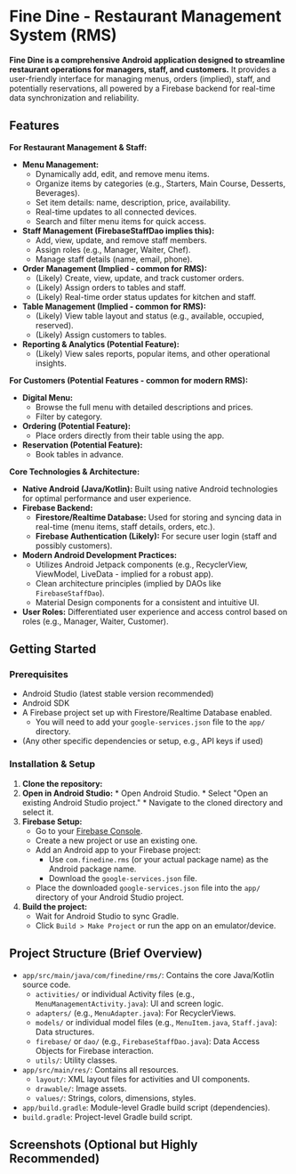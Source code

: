 # Fine Dine - Restaurant Management System (RMS)

**Fine Dine is a comprehensive Android application designed to streamline restaurant operations for managers, staff, and customers.** It provides a user-friendly interface for managing menus, orders (implied), staff, and potentially reservations, all powered by a Firebase backend for real-time data synchronization and reliability.

## Features

**For Restaurant Management & Staff:**

*   **Menu Management:**
    *   Dynamically add, edit, and remove menu items.
    *   Organize items by categories (e.g., Starters, Main Course, Desserts, Beverages).
    *   Set item details: name, description, price, availability.
    *   Real-time updates to all connected devices.
    *   Search and filter menu items for quick access.
*   **Staff Management (FirebaseStaffDao implies this):**
    *   Add, view, update, and remove staff members.
    *   Assign roles (e.g., Manager, Waiter, Chef).
    *   Manage staff details (name, email, phone).
*   **Order Management (Implied - common for RMS):**
    *   (Likely) Create, view, update, and track customer orders.
    *   (Likely) Assign orders to tables and staff.
    *   (Likely) Real-time order status updates for kitchen and staff.
*   **Table Management (Implied - common for RMS):**
    *   (Likely) View table layout and status (e.g., available, occupied, reserved).
    *   (Likely) Assign customers to tables.
*   **Reporting & Analytics (Potential Feature):**
    *   (Likely) View sales reports, popular items, and other operational insights.

**For Customers (Potential Features - common for modern RMS):**

*   **Digital Menu:**
    *   Browse the full menu with detailed descriptions and prices.
    *   Filter by category.
*   **Ordering (Potential Feature):**
    *   Place orders directly from their table using the app.
*   **Reservation (Potential Feature):**
    *   Book tables in advance.

**Core Technologies & Architecture:**

*   **Native Android (Java/Kotlin):** Built using native Android technologies for optimal performance and user experience.
*   **Firebase Backend:**
    *   **Firestore/Realtime Database:** Used for storing and syncing data in real-time (menu items, staff details, orders, etc.).
    *   **Firebase Authentication (Likely):** For secure user login (staff and possibly customers).
*   **Modern Android Development Practices:**
    *   Utilizes Android Jetpack components (e.g., RecyclerView, ViewModel, LiveData - implied for a robust app).
    *   Clean architecture principles (implied by DAOs like `FirebaseStaffDao`).
    *   Material Design components for a consistent and intuitive UI.
*   **User Roles:** Differentiated user experience and access control based on roles (e.g., Manager, Waiter, Customer).

## Getting Started

### Prerequisites

*   Android Studio (latest stable version recommended)
*   Android SDK
*   A Firebase project set up with Firestore/Realtime Database enabled.
    *   You will need to add your `google-services.json` file to the `app/` directory.
*   (Any other specific dependencies or setup, e.g., API keys if used)

### Installation & Setup

1.  **Clone the repository:**
2.   **Open in Android Studio:**
    *   Open Android Studio.
    *   Select "Open an existing Android Studio project."
    *   Navigate to the cloned directory and select it.
3.  **Firebase Setup:**
    *   Go to your [Firebase Console](https://console.firebase.google.com/).
    *   Create a new project or use an existing one.
    *   Add an Android app to your Firebase project:
        *   Use `com.finedine.rms` (or your actual package name) as the Android package name.
        *   Download the `google-services.json` file.
    *   Place the downloaded `google-services.json` file into the `app/` directory of your Android Studio project.
4.  **Build the project:**
    *   Wait for Android Studio to sync Gradle.
    *   Click `Build > Make Project` or run the app on an emulator/device.

## Project Structure (Brief Overview)

*   `app/src/main/java/com/finedine/rms/`: Contains the core Java/Kotlin source code.
    *   `activities/` or individual Activity files (e.g., `MenuManagementActivity.java`): UI and screen logic.
    *   `adapters/` (e.g., `MenuAdapter.java`): For RecyclerViews.
    *   `models/` or individual model files (e.g., `MenuItem.java`, `Staff.java`): Data structures.
    *   `firebase/` or `dao/` (e.g., `FirebaseStaffDao.java`): Data Access Objects for Firebase interaction.
    *   `utils/`: Utility classes.
*   `app/src/main/res/`: Contains all resources.
    *   `layout/`: XML layout files for activities and UI components.
    *   `drawable/`: Image assets.
    *   `values/`: Strings, colors, dimensions, styles.
*   `app/build.gradle`: Module-level Gradle build script (dependencies).
*   `build.gradle`: Project-level Gradle build script.

## Screenshots (Optional but Highly Recommended)

